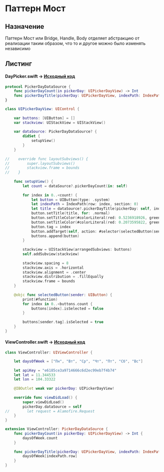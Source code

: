 # Паттерн Мост 

## Назначение

Паттерн Мост или Bridge, Handle, Body отделяет абстракцию от реализации таким образом, 
что то и другое можно было изменять независимо


## Листинг 

#### DayPicker.swift -> [Исходный код](https://github.com/timoninas/design-patterns/blob/master/Structural%20Patterns/Bridge/DayPicker.swift)

```Swift
protocol PickerDayDataSource {
    func pickerDayCount(in pickerDay: UIPickerDayView) -> Int
    func pickerDayTitle(pickerDay: UIPickerDayView, indexPath: IndexPath) -> String
}

class UIPickerDayView: UIControl {
    
    var buttons: [UIButton] = []
    var stackview: UIStackView = UIStackView()
    
    var dataSource: PickerDayDataSource? {
        didSet {
            setupView()
        }
    }
    
//    override func layoutSubviews() {
//        super.layoutSubviews()
//        stackview.frame = bounds
//    }
    
    func setupView() {
        let count = dataSource?.pickerDayCount(in: self)
        
        for index in 0..<count! {
            let button = UIButton(type: .system)
            let indexPath = IndexPath(row: index, section: 0)
            let title = dataSource?.pickerDayTitle(pickerDay: self, indexPath: indexPath)
            button.setTitle(title, for: .normal)
            button.setTitleColor(#colorLiteral(red: 0.5236918926, green: 0.9591721892, blue: 1, alpha: 1), for: .normal)
            button.setTitleColor(#colorLiteral(red: 0.2073595822, green: 0.6023685336, blue: 0.8753715158, alpha: 1), for: .normal)
            button.tag = index
            button.addTarget(self, action: #selector(selectedButton(sender:)), for: .touchUpInside)
            buttons.append(button)
        }
        
        stackview = UIStackView(arrangedSubviews: buttons)
        self.addSubview(stackview)
        
        stackview.spacing = 8
        stackview.axis = .horizontal
        stackview.alignment = .center
        stackview.distribution = .fillEqually
        stackview.frame = bounds
    }
    
    @objc func selectedButton(sender: UIButton) {
        print(#function)
        for index in 0..<buttons.count {
            buttons[index].isSelected = false
        }
        
        buttons[sender.tag].isSelected = true
    }
}
```

#### ViewController.swift -> [Исходный код](https://github.com/timoninas/design-patterns/blob/master/Structural%20Patterns/Bridge/ViewController.swift)

```Swift
class ViewController: UIViewController {

    let daysOfWeek = ["Пн", "Вт", "Ср", "Чт", "Пт", "Сб", "Вс"]
    
    let apiKey = "e6185ce3a9714666c6d2ec99eb7f4b74"
    let lat = 11.344533
    let lon = 104.33322
    
    @IBOutlet weak var pickerDay: UIPickerDayView!
    
    override func viewDidLoad() {
        super.viewDidLoad()
        pickerDay.dataSource = self
//        let request = Alamofire.Request
    }
}

extension ViewController: PickerDayDataSource {
    func pickerDayCount(in pickerDay: UIPickerDayView) -> Int {
        daysOfWeek.count
    }
    
    func pickerDayTitle(pickerDay: UIPickerDayView, indexPath: IndexPath) -> String {
        daysOfWeek[indexPath.row]
    }
}
```
